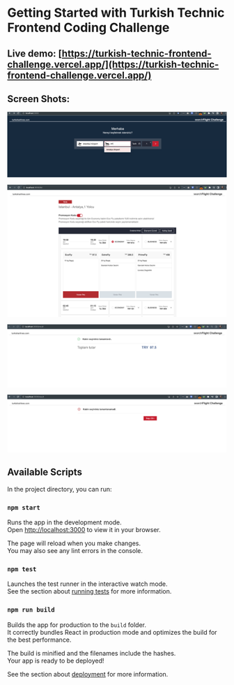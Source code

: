 # Getting Started with Turkish Technic Frontend Coding Challenge

## Live demo: [https://turkish-technic-frontend-challenge.vercel.app/](https://turkish-technic-frontend-challenge.vercel.app/)


## Screen Shots: 
![Preview](https://raw.githubusercontent.com/mehmetyilmaz001/turkish-technic-frontend-challenge/main/.github/1.png)

![Preview](https://raw.githubusercontent.com/mehmetyilmaz001/turkish-technic-frontend-challenge/main/.github/2.png)

![Preview](https://raw.githubusercontent.com/mehmetyilmaz001/turkish-technic-frontend-challenge/main/.github/3.png)

![Preview](https://raw.githubusercontent.com/mehmetyilmaz001/turkish-technic-frontend-challenge/main/.github/4.png)


## Available Scripts

In the project directory, you can run:

### `npm start`

Runs the app in the development mode.\
Open [http://localhost:3000](http://localhost:3000) to view it in your browser.

The page will reload when you make changes.\
You may also see any lint errors in the console.

### `npm test`

Launches the test runner in the interactive watch mode.\
See the section about [running tests](https://facebook.github.io/create-react-app/docs/running-tests) for more information.

### `npm run build`

Builds the app for production to the `build` folder.\
It correctly bundles React in production mode and optimizes the build for the best performance.

The build is minified and the filenames include the hashes.\
Your app is ready to be deployed!

See the section about [deployment](https://facebook.github.io/create-react-app/docs/deployment) for more information.

